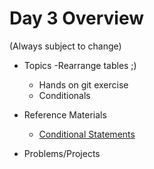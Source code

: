 
# Day 3 Overview

(Always subject to change)


- Topics
  -Rearrange tables ;)
  - Hands on git exercise
  - Conditionals

- Reference Materials
  - [Conditional Statements](https://docs.google.com/a/wecancodeit.org/presentation/d/1QeQS5ZY0srAWsvMAPqnH2vSDn1cNZu7DXrgd1nw2piE/edit?usp=sharing)
- Problems/Projects
